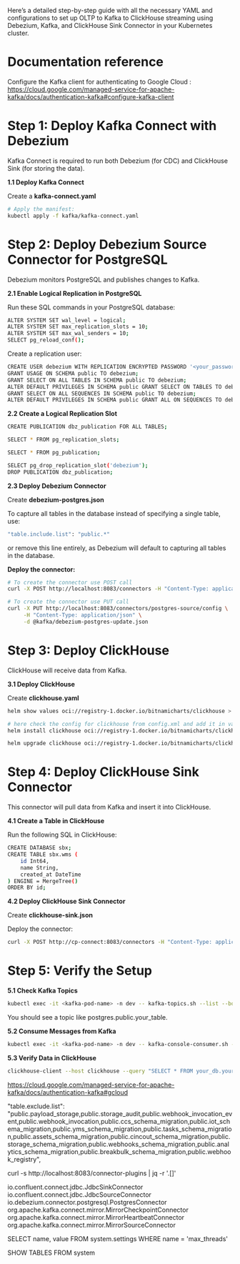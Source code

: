 Here’s a detailed step-by-step guide with all the necessary YAML and configurations to set up OLTP to Kafka to ClickHouse streaming using Debezium, Kafka, and ClickHouse Sink Connector in your Kubernetes cluster.
# Documentation reference

Configure the Kafka client for authenticating to Google Cloud : https://cloud.google.com/managed-service-for-apache-kafka/docs/authentication-kafka#configure-kafka-client

# Step 1: Deploy Kafka Connect with Debezium

Kafka Connect is required to run both Debezium (for CDC) and ClickHouse Sink (for storing the data).

**1.1 Deploy Kafka Connect**

Create a **kafka-connect.yaml**

```bash
# Apply the manifest:
kubectl apply -f kafka/kafka-connect.yaml
```
# Step 2: Deploy Debezium Source Connector for PostgreSQL
Debezium monitors PostgreSQL and publishes changes to Kafka.

**2.1 Enable Logical Replication in PostgreSQL**

Run these SQL commands in your PostgreSQL database:

```bash
ALTER SYSTEM SET wal_level = logical;
ALTER SYSTEM SET max_replication_slots = 10;
ALTER SYSTEM SET max_wal_senders = 10;
SELECT pg_reload_conf();
```

Create a replication user:

```bash
CREATE USER debezium WITH REPLICATION ENCRYPTED PASSWORD '<your_password>';
GRANT USAGE ON SCHEMA public TO debezium;
GRANT SELECT ON ALL TABLES IN SCHEMA public TO debezium;
ALTER DEFAULT PRIVILEGES IN SCHEMA public GRANT SELECT ON TABLES TO debezium;
GRANT SELECT ON ALL SEQUENCES IN SCHEMA public TO debezium;
ALTER DEFAULT PRIVILEGES IN SCHEMA public GRANT ALL ON SEQUENCES TO debezium;

```
**2.2 Create a Logical Replication Slot**
```bash
CREATE PUBLICATION dbz_publication FOR ALL TABLES;

SELECT * FROM pg_replication_slots;

SELECT * FROM pg_publication;

SELECT pg_drop_replication_slot('debezium');
DROP PUBLICATION dbz_publication;

```

**2.3 Deploy Debezium Connector**

Create **debezium-postgres.json**

To capture all tables in the database instead of specifying a single table, use:

```bash
"table.include.list": "public.*"
```

or remove this line entirely, as Debezium will default to capturing all tables in the database.

**Deploy the connector:**
```bash
# To create the connector use POST call
curl -X POST http://localhost:8083/connectors -H "Content-Type: application/json" -d @kafka/debezium-postgres.json

# To create the connector use PUT call
curl -X PUT http://localhost:8083/connectors/postgres-source/config \
     -H "Content-Type: application/json" \
     -d @kafka/debezium-postgres-update.json

```

# Step 3: Deploy ClickHouse
ClickHouse will receive data from Kafka.

**3.1 Deploy ClickHouse**

Create **clickhouse.yaml**

```bash
helm show values oci://registry-1.docker.io/bitnamicharts/clickhouse > clickhouse/helm/values.yaml

# here check the config for clickhouse from config.xml and add it in values.yaml
helm install clickhouse oci://registry-1.docker.io/bitnamicharts/clickhouse -f clickhouse/helm/values.yaml -n kafka

helm upgrade clickhouse oci://registry-1.docker.io/bitnamicharts/clickhouse -f clickhouse/helm/values.yaml -n kafka
```

# Step 4: Deploy ClickHouse Sink Connector
This connector will pull data from Kafka and insert it into ClickHouse.

**4.1 Create a Table in ClickHouse**

Run the following SQL in ClickHouse:
```bash
CREATE DATABASE sbx;
CREATE TABLE sbx.wms (
    id Int64,
    name String,
    created_at DateTime
) ENGINE = MergeTree()
ORDER BY id;
```

**4.2 Deploy ClickHouse Sink Connector**

Create **clickhouse-sink.json**

Deploy the connector:
```bash
curl -X POST http://cp-connect:8083/connectors -H "Content-Type: application/json" -d @clickhouse-sink.json
```


# Step 5: Verify the Setup
**5.1 Check Kafka Topics**

```bash
kubectl exec -it <kafka-pod-name> -n dev -- kafka-topics.sh --list --bootstrap-server cp-kafka:9092
```

You should see a topic like postgres.public.your_table.


**5.2 Consume Messages from Kafka**
```bash
kubectl exec -it <kafka-pod-name> -n dev -- kafka-console-consumer.sh --topic postgres.public.ccs_cedge --from-beginning --bootstrap-server cp-kafka:9092
```

**5.3 Verify Data in ClickHouse**
```bash
clickhouse-client --host clickhouse --query "SELECT * FROM your_db.your_table;"
```


https://cloud.google.com/managed-service-for-apache-kafka/docs/authentication-kafka#gcloud


"table.exclude.list": "public.payload_storage,public.storage_audit,public.webhook_invocation_event,public.webhook_invocation,public.ccs_schema_migration,public.iot_schema_migration,public.yms_schema_migration,public.tasks_schema_migration,public.assets_schema_migration,public.cincout_schema_migration,public.storage_schema_migration,public.webhooks_schema_migration,public.analytics_schema_migration,public.breakbulk_schema_migration,public.webhook_registry", 




curl -s http://localhost:8083/connector-plugins | jq -r '.[]'

io.confluent.connect.jdbc.JdbcSinkConnector
io.confluent.connect.jdbc.JdbcSourceConnector
io.debezium.connector.postgresql.PostgresConnector
org.apache.kafka.connect.mirror.MirrorCheckpointConnector
org.apache.kafka.connect.mirror.MirrorHeartbeatConnector
org.apache.kafka.connect.mirror.MirrorSourceConnector


SELECT
    name,
    value
FROM system.settings
WHERE name = 'max_threads'

SHOW TABLES FROM system


